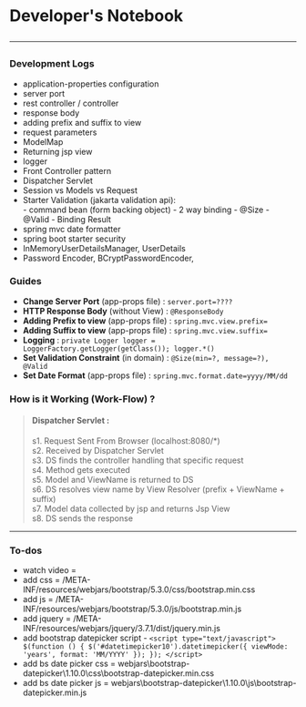 # Developer's Notebook <hr>

### Development Logs

* application-properties configuration
* server port
* rest controller / controller
* response body
* adding prefix and suffix to view
* request parameters
* ModelMap
* Returning jsp view
* logger
* Front Controller pattern
* Dispatcher Servlet
* Session vs Models vs Request
* Starter Validation (jakarta validation api):  
        - command bean (form backing object)
        - 2 way binding
        - @Size
        - @Valid
        - Binding Result
* spring mvc date formatter
* spring boot starter security
* InMemoryUserDetailsManager, UserDetails
* Password Encoder, BCryptPasswordEncoder, 

### Guides
* **Change Server Port** (app-props file) : ```server.port=????```
* **HTTP Response Body** (without View) : ```@ResponseBody```
* **Adding Prefix to view** (app-props file) : ```spring.mvc.view.prefix=```
* **Adding Suffix to view** (app-props file) : ```spring.mvc.view.suffix=```
* **Logging** : ```private Logger logger = LoggerFactory.getLogger(getClass()); logger.*()```
* **Set Validation Constraint** (in domain) : ```@Size(min=?, message=?), @Valid```
* **Set Date Format** (app-props file) : ```spring.mvc.format.date=yyyy/MM/dd```

### How is it Working (Work-Flow) ?

> #### **Dispatcher Servlet** :  
> s1. Request Sent From Browser (localhost:8080/*)\
> s2. Received by Dispatcher Servlet  
> s3. DS finds the controller handling that specific request  
> s4. Method gets executed  
> s5. Model and ViewName is returned to DS  
> s6. DS resolves view name by View Resolver (prefix + ViewName + suffix)  
> s7. Model data collected by jsp and returns Jsp View  
> s8. DS sends the response   
<hr>

### To-dos
* watch video = 
* add css = /META-INF/resources/webjars/bootstrap/5.3.0/css/bootstrap.min.css
* add js = /META-INF/resources/webjars/bootstrap/5.3.0/js/bootstrap.min.js
* add jquery = /META-INF/resources/webjars/jquery/3.7.1/dist/jquery.min.js
* add bootstrap datepicker script - ```<script type="text/javascript">
  $(function () {
  $('#datetimepicker10').datetimepicker({
  viewMode: 'years',
  format: 'MM/YYYY'
  });
  });
  </script>```
* add bs date picker css = webjars\bootstrap-datepicker\1.10.0\css\bootstrap-datepicker.min.css
* add bs date picker js = webjars\bootstrap-datepicker\1.10.0\js\bootstrap-datepicker.min.js